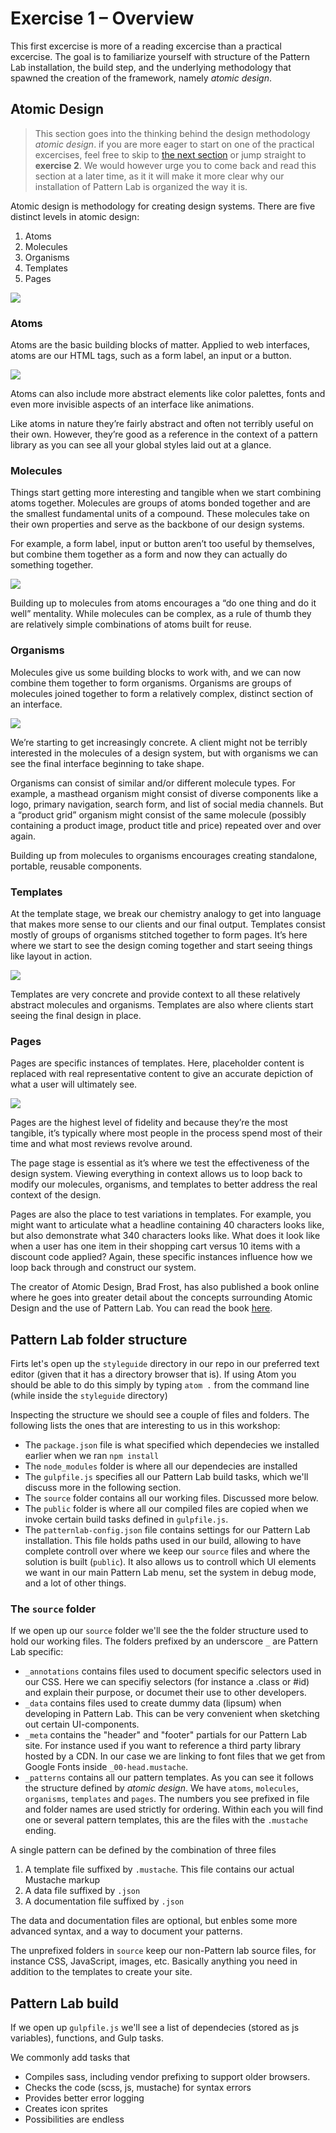 # Exercise 1 – Overview

This first excercise is more of a reading excercise than a practical excercise. The goal is to familiarize yourself with structure of the Pattern Lab installation, the build step, and the underlying methodology that spawned the creation of the framework, namely _atomic design_.

## Atomic Design

> This section goes into the thinking behind the design methodology _atomic design_. if you are more eager to start on one of the practical excercises, feel free to skip to [the next section](#pattern-lab-folder-structure) or jump straight to **exercise 2**. We would however urge you to come back and read this section at a later time, as it it will make it more clear why our installation of Pattern Lab is organized the way it is.

Atomic design is methodology for creating design systems. There are five distinct levels in atomic design:

1. Atoms
2. Molecules
3. Organisms
4. Templates
5. Pages

![](img/atomic.png)

### Atoms
Atoms are the basic building blocks of matter. Applied to web interfaces, atoms are our HTML tags, such as a form label, an input or a button.

![](img/atoms.jpg)

Atoms can also include more abstract elements like color palettes, fonts and even more invisible aspects of an interface like animations.

Like atoms in nature they’re fairly abstract and often not terribly useful on their own. However, they’re good as a reference in the context of a pattern library as you can see all your global styles laid out at a glance.

### Molecules

Things start getting more interesting and tangible when we start combining atoms together. Molecules are groups of atoms bonded together and are the smallest fundamental units of a compound. These molecules take on their own properties and serve as the backbone of our design systems.

For example, a form label, input or button aren’t too useful by themselves, but combine them together as a form and now they can actually do something together.

![](img/molecule.jpg)

Building up to molecules from atoms encourages a “do one thing and do it well” mentality. While molecules can be complex, as a rule of thumb they are relatively simple combinations of atoms built for reuse.

### Organisms
Molecules give us some building blocks to work with, and we can now combine them together to form organisms. Organisms are groups of molecules joined together to form a relatively complex, distinct section of an interface.

![](img/organism.jpg)

We’re starting to get increasingly concrete. A client might not be terribly interested in the molecules of a design system, but with organisms we can see the final interface beginning to take shape.

Organisms can consist of similar and/or different molecule types. For example, a masthead organism might consist of diverse components like a logo, primary navigation, search form, and list of social media channels. But a “product grid” organism might consist of the same molecule (possibly containing a product image, product title and price) repeated over and over again.

Building up from molecules to organisms encourages creating standalone, portable, reusable components.

### Templates
At the template stage, we break our chemistry analogy to get into language that makes more sense to our clients and our final output. Templates consist mostly of groups of organisms stitched together to form pages. It’s here where we start to see the design coming together and start seeing things like layout in action.

![](img/template.jpg)

Templates are very concrete and provide context to all these relatively abstract molecules and organisms. Templates are also where clients start seeing the final design in place.

### Pages
Pages are specific instances of templates. Here, placeholder content is replaced with real representative content to give an accurate depiction of what a user will ultimately see.

![](img/page.jpg)

Pages are the highest level of fidelity and because they’re the most tangible, it’s typically where most people in the process spend most of their time and what most reviews revolve around.

The page stage is essential as it’s where we test the effectiveness of the design system. Viewing everything in context allows us to loop back to modify our molecules, organisms, and templates to better address the real context of the design.

Pages are also the place to test variations in templates. For example, you might want to articulate what a headline containing 40 characters looks like, but also demonstrate what 340 characters looks like. What does it look like when a user has one item in their shopping cart versus 10 items with a discount code applied? Again, these specific instances influence how we loop back through and construct our system.

The creator of Atomic Design, Brad Frost, has also published a book online where he goes into greater detail about the concepts surrounding Atomic Design and the use of Pattern Lab. You can read the book [here](http://atomicdesign.bradfrost.com/table-of-contents/).

## Pattern Lab folder structure

Firts let's open up the `styleguide` directory in our repo in our preferred text editor (given that it has a directory browser that is). If using Atom you should be able to do this simply by typing `atom .` from the command line (while inside the `styleguide` directory)

Inspecting the structure we should see a couple of files and folders. The following lists the ones that are interesting to us in this workshop:

* The `package.json` file is what specified which dependecies we installed earlier when we ran `npm install`
* The `node_modules` folder is where all our dependecies are installed
* The `gulpfile.js` specifies all our Pattern Lab build tasks, which we'll discuss more in the following section.
* The `source` folder contains all our working files. Discussed more below.
* The `public` folder is where all our compiled files are copied when we invoke certain build tasks defined in `gulpfile.js`.
* The `patternlab-config.json` file contains settings for our Pattern Lab installation. This file holds paths used in our build, allowing to have complete controll over where we keep our `source` files and where the solution is built (`public`). It also allows us to controll which UI elements we want in our main Pattern Lab menu, set the system in debug mode, and a lot of other things.

### The `source` folder
If we open up our `source` folder we'll see the the folder structure used to hold our working files. The folders prefixed by an underscore `_` are Pattern Lab specific:

* `_annotations` contains files used to document specific selectors used in our CSS. Here we can specifiy selectors (for instance a .class or #id) and explain their purpose, or documet their use to other developers.
* `_data` contains files used to create dummy data (lipsum) when developing in Pattern Lab. This can be very convenient when sketching out certain UI-components.
* `_meta` contains the "header" and "footer" partials for our Pattern Lab site. For instance used if you want to reference a third party library hosted by a CDN. In our case we are linking to font files that we get from Google Fonts inside `_00-head.mustache`.
* `_patterns` contains all our pattern templates. As you can see it follows the structure defined by _atomic design_. We have `atoms`, `molecules`, `organisms`, `templates` and `pages`. The numbers you see prefixed in file and folder names are used strictly for ordering. Within each you will find one or several pattern templates, this are the files with the `.mustache` ending.

A single pattern can be defined by the combination of three files
1. A template file suffixed by `.mustache`. This file contains our actual Mustache markup
2. A data file suffixed by `.json`
3. A documentation file suffixed by `.json`

The data and documentation files are optional, but enbles some more advanced syntax, and a way to document your patterns.

The unprefixed folders in `source` keep our non-Pattern lab source files, for instance CSS, JavaScript, images, etc. Basically anything you need in addition to the templates to create your site.

## Pattern Lab build
If we open up `gulpfile.js` we'll see a list of dependecies (stored as js variables), functions, and Gulp tasks.

We commonly add tasks that
* Compiles sass, including vendor prefixing to support older browsers.
* Checks the code (scss, js, mustache) for syntax errors
* Provides better error logging
* Creates icon sprites
* Possibilities are endless

